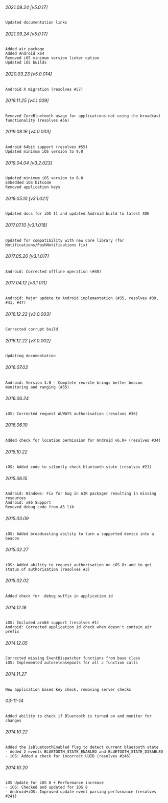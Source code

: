 ###### 2021.09.24 [v5.0.17]

```
Updated documentation links
```

###### 2021.09.24 [v5.0.17]

```
Added air package
Added Android x64 
Removed iOS minimum version linker option
Updated iOS builds
```



###### 2020.03.23 [v5.0.014]

```
Android X migration (resolves #57)
```


###### 2019.11.25 [v4.1.009]

```
Removed CoreBluetooth usage for applications not using the broadcast functionality (resolves #56)
```


###### 2019.08.16 [v4.0.003]

```
Android 64bit support (resolves #55)
Updated minimum iOS version to 9.0
```


###### 2019.04.04 [v3.2.023]

```
Updated minimum iOS version to 8.0
Embedded iOS bitcode
Removed application keys 
```


###### 2018.05.10 [v3.1.021]

```
Updated docs for iOS 11 and updated Android build to latest SDK
```


###### 2017.07.10 [v3.1.018]

```
Updated for compatibility with new Core library (for Notifications/PushNotifications fix)
```


###### 2017.05.20 [v3.1.017]

```
Android: Corrected offline operation (#48)
```


###### 2017.04.12 [v3.1.011]

```
Android: Major update to Android implementation (#35, resolves #39, #41, #47)
```


###### 2016.12.22 [v3.0.003]

```
Corrected corrupt build
```


###### 2016.12.22 [v3.0.002]

```
Updating documentation
```


######  2016.07.02

```
Android: Version 3.0 - Complete rewrite brings better beacon monitoring and ranging (#35)
```


######  2016.06.24

```
iOS: Corrected request ALWAYS authorisation (resolves #36)
```


###### 2016.06.10

```
Added check for location permission for Android v6.0+ (resolves #34)
```


###### 2015.10.22

```
iOS: Added code to silently check bluetooth state (resolves #21)
```


###### 2015.06.15

```
Android: Windows: Fix for bug in AIR packager resulting in missing resources
Android: x86 Support
Removed debug code from AS lib
```


###### 2015.03.09

```
iOS: Added broadcasting ability to turn a supported device into a beacon
```


###### 2015.02.27

```
iOS: Added ability to request authorisation on iOS 8+ and to get status of authorisation (resolves #3)
```


###### 2015.02.02

```
Added check for .debug suffix in application id
```


###### 2014.12.18

```
iOS: Included arm64 support (resolves #1) 
Android: Corrected application id check when doesn't contain air prefix 
```


###### 2014.12.05

```
Corrected missing EventDispatcher functions from base class
iOS: Implemented autoreleasepools for all c function calls
```


###### 2014.11.27

```
New application based key check, removing server checks
```


###### 03-11-14

```
Added ability to check if Bluetooth is turned on and monitor for changes
```

###### 2014.10.22

```
Added the isBluetoothEnabled flag to detect current bluetooth state
- Added 2 events BLUETOOTH_STATE_ENABLED and BLUETOOTH_STATE_DISABLED
- iOS: Added a check for incorrect UUID (resolves #246)
```


###### 2014.10.20

```
iOS Update for iOS 8 + Performance increase
- iOS: Checked and updated for iOS 8
- Android+iOS: Improved update event parsing performance (resolves #241)
```

